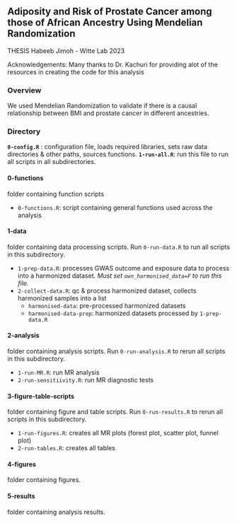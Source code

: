 ## Adiposity and Risk of Prostate Cancer among those of African Ancestry Using Mendelian Randomization
THESIS
Habeeb Jimoh - Witte Lab 2023

Acknowledgements: Many thanks to Dr. Kachuri for providing alot of the resources in creating the code for this analysis

### Overview
We used Mendelian Randomization to validate if there is a causal relationship between BMI and prostate cancer in different ancestries.

### Directory
**`0-config.R`** : configuration file, loads required libraries, sets raw data directories & other paths, sources functions.
**`1-run-all.R`**: run this file to run all scripts in all subdirectories.


#### **0-functions**
folder containing function scripts
* `0-functions.R`: script containing general functions used across the analysis


#### **1-data**
folder containing data processing scripts. Run `0-run-data.R` to run all scripts in this subdirectory.
* `1-prep-data.R`: processes GWAS outcome and exposure data to process into a harmonized dataset. *Must set `own_harmonised_data=F` to run this file.*
* `2-collect-data.R`: qc & process harmonized dataset, collects harmonized samples into a list
  * `harmonised-data`: pre-processed harmonized datasets
  * `harmonised-data-prep`: harmonized datasets processed by `1-prep-data.R`


#### **2-analysis**
folder containing analysis scripts. Run `0-run-analysis.R` to rerun all scripts in this subdirectory.
* `1-run-MR.R`: run MR analysis
* `2-run-sensitiivity.R`: run MR diagnostic tests


#### **3-figure-table-scripts**
folder containing figure and table scripts. Run `0-run-results.R` to rerun all scripts in this subdirectory.
* `1-run-figures.R`: creates all MR plots (forest plot, scatter plot, funnel plot)
* `2-run-tables.R`: creates all tables


#### **4-figures**
folder containing figures. 


#### **5-results**
folder containing analysis results.
